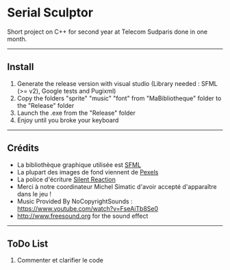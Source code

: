 # Serial Sculptor
Short project on C++ for second year at Telecom Sudparis done in one month.

---
## Install

1. Generate the release version with visual studio (Library needed : SFML (>= v2), Google tests and Pugixml)
2. Copy the folders "sprite" "music" "font" from "MaBibliotheque" folder to the "Release" folder
3. Launch the .exe from the "Release" folder
4. Enjoy until you broke your keyboard

---
## Crédits
* La bibliothèque graphique utilisée est [SFML](https://www.sfml-dev.org/index-fr.php "Lien vers le site SFML")
* La plupart des images de fond viennent de [Pexels](https://www.pexels.com/ "Aller vers le site pexels.com")
* La police d'écriture [Silent Reaction](http://www.1001freefonts.com/silent_reaction.font "Lien vers la page de téléchargement de la police")
* Merci à notre coordinateur Michel Simatic d'avoir accepté d'apparaître dans le jeu !
* Music Provided By NoCopyrightSounds : https://www.youtube.com/watch?v=FseAiTb8Se0
* http://www.freesound.org for the sound effect

---
## ToDo List

1. Commenter et clarifier le code

